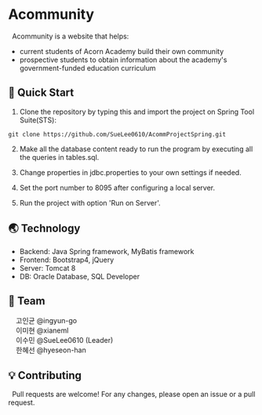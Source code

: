 # Acommunity

&nbsp; Acommunity is a website that helps:
- current students of Acorn Academy build their own community
- prospective students to obtain information about the academy's government-funded education curriculum

## 👋  Quick Start

1. Clone the repository by typing this and import the project on Spring Tool Suite(STS):
```
git clone https://github.com/SueLee0610/AcommProjectSpring.git
```
2. Make all the database content ready to run the program by executing all the queries in tables.sql.

3. Change properties in jdbc.properties to your own settings if needed.

4. Set the port number to 8095 after configuring a local server.

5. Run the project with option 'Run on Server'.

## 🌏 Technology
- Backend: Java Spring framework, MyBatis framework
- Frontend: Bootstrap4, jQuery
- Server: Tomcat 8
- DB: Oracle Database, SQL Developer


## 👥 Team
&nbsp; &nbsp; 고인균 @ingyun-go\
&nbsp; &nbsp; 이미현 @xianeml\
&nbsp; &nbsp; 이수민 @SueLee0610 (Leader)\
&nbsp; &nbsp; 한혜선 @hyeseon-han

## 💡 Contributing
&nbsp; Pull requests are welcome! For any changes, please open an issue or a pull request.
